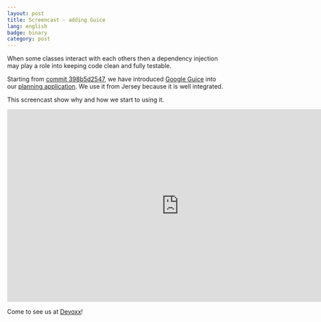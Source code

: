 ```yaml
---
layout: post
title: Screencast - adding Guice
lang: english
badge: binary
category: post
---
```


When some classes interact with each others then a dependency injection may play a role into keeping code clean and
fully testable.

Starting from [commit 398b5d2547](https://github.com/CodeStory/code-story-world/commit/398b5d2547b489336fa3f7d5771f49ff8219fdd7),
we have introduced [Google Guice](http://code.google.com/p/google-guice) into our [planning application](http://fight.code-story.net/planning.html).
We use it from Jersey because it is well integrated.

This screencast show why and how we start to using it.

<iframe src="http://player.vimeo.com/video/52971931?badge=0" width="800" height="449" frameborder="0" webkitAllowFullScreen="webkitAllowFullScreen" mozallowfullscreen="mozallowfullscreen" allowFullScreen="allowFullScreen">screencast</iframe>

Come to see us at [Devoxx](http://devoxx.com/display/DV12/Code+Story)!

